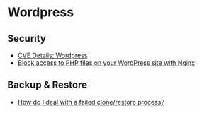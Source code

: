 # Wordpress

## Security
* [CVE Details: Wordpress](http://www.cvedetails.com/vulnerability-list/vendor_id-2337/product_id-4096/Wordpress-Wordpress.html)
* [Block access to PHP files on your WordPress site with Nginx](https://www.bjornjohansen.com/block-access-to-php-files-with-nginx)

## Backup & Restore
* [How do I deal with a failed clone/restore process?](https://managewp.com/user-guide/faq/how-do-i-deal-with-failed-clonerestore)

